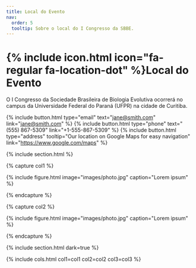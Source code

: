 ```yaml
---
title: Local do Evento
nav:
  order: 5
  tooltip: Sobre o local do I Congresso da SBBE.
---
```


# {% include icon.html icon="fa-regular fa-location-dot" %}Local do Evento

O I Congresso da Sociedade Brasileira de Biologia Evolutiva ocorrerá no campus da Universidade Federal do Paraná (UFPR) na cidade de Curitiba.   

{%
  include button.html
  type="email"
  text="jane@smith.com"
  link="jane@smith.com"
%}
{%
  include button.html
  type="phone"
  text="(555) 867-5309"
  link="+1-555-867-5309"
%}
{%
  include button.html
  type="address"
  tooltip="Our location on Google Maps for easy navigation"
  link="https://www.google.com/maps"
%}

{% include section.html %}

{% capture col1 %}

{%
  include figure.html
  image="images/photo.jpg"
  caption="Lorem ipsum"
%}

{% endcapture %}

{% capture col2 %}

{%
  include figure.html
  image="images/photo.jpg"
  caption="Lorem ipsum"
%}

{% endcapture %}

{% include section.html dark=true %}


{% include cols.html col1=col1 col2=col2 col3=col3 %}
